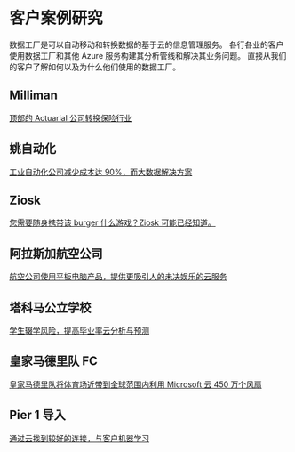 <properties 
    pageTitle="客户案例研究 |Microsoft Azure" 
    description="了解如何我们的一些客户已经使用 Azure 数据工厂。" 
    services="data-factory" 
    documentationCenter="" 
    authors="sharonlo101" 
    manager="jhubbard" 
    editor="monicar"/>

<tags 
    ms.service="data-factory" 
    ms.workload="data-services" 
    ms.tgt_pltfrm="na" 
    ms.devlang="na" 
    ms.topic="article" 
    ms.date="09/20/2016" 
    ms.author="shlo"/>

# <a name="customer-case-studies"></a>客户案例研究

数据工厂是可以自动移动和转换数据的基于云的信息管理服务。 各行各业的客户使用数据工厂和其他 Azure 服务构建其分析管线和解决其业务问题。  直接从我们的客户了解如何以及为什么他们使用的数据工厂。

## <a name="milliman"></a>Milliman

[顶部的 Actuarial 公司转换保险行业](https://customers.microsoft.com/Pages/CustomerStory.aspx?recid=20096)

## <a name="rockwell-automation"></a>姚自动化

[工业自动化公司减少成本达 90%，而大数据解决方案](https://customers.microsoft.com/Pages/CustomerStory.aspx?recid=18356)

## <a name="ziosk"></a>Ziosk

[您需要随身携带该 burger 什么游戏？Ziosk 可能已经知道。](https://customers.microsoft.com/Pages/CustomerStory.aspx?recid=18294)

## <a name="alaska-airlines"></a>阿拉斯加航空公司

[航空公司使用平板电脑产品，提供更吸引人的未决娱乐的云服务](https://customers.microsoft.com/Pages/CustomerStory.aspx?recid=19357)

## <a name="tacoma-public-schools"></a>塔科马公立学校

[学生辍学风险，提高毕业率云分析与预测](https://customers.microsoft.com/Pages/CustomerStory.aspx?recid=20703)

## <a name="real-madrid-fc"></a>皇家马德里队 FC

[皇家马德里队将体育场近带到全球范围内利用 Microsoft 云 450 万个风扇](https://customers.microsoft.com/Pages/CustomerStory.aspx?recid=20522)

## <a name="pier-1-imports"></a>Pier 1 导入

[通过云找到较好的连接，与客户机器学习](https://customers.microsoft.com/Pages/CustomerStory.aspx?recid=11257)
